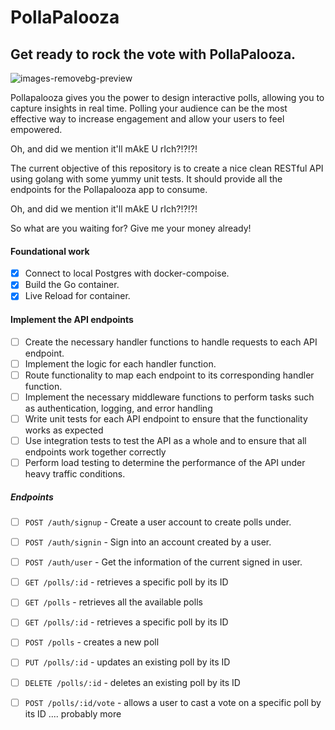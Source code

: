# PollaPalooza
## Get ready to rock the vote with PollaPalooza.
![images-removebg-preview](https://user-images.githubusercontent.com/78376735/234934199-b1aa3390-947a-4df2-9c0c-7376ae45ff35.png)

Pollapalooza gives you the power to design interactive polls, allowing you to capture insights in real time.
Polling your audience can be the most effective way to increase engagement and allow your users to feel empowered.

Oh, and did we mention it'll mAkE U rIch?!?!?!

The current objective of this repository is to create a nice clean RESTful API using golang with some yummy unit tests.
It should provide all the endpoints for the Pollapalooza app to consume.


Oh, and did we mention it'll mAkE U rIch?!?!?!

So what are you waiting for? Give me your money already!

#### Foundational work
- [x] Connect to local Postgres with docker-compoise.
- [x] Build the Go container. 
- [x] Live Reload for container.

#### Implement the API endpoints

- [ ] Create the necessary handler functions to handle requests to each API endpoint.
- [ ] Implement the logic for each handler function.
- [ ] Route functionality to map each endpoint to its corresponding handler function.
- [ ] Implement the necessary middleware functions to perform tasks such as authentication, logging, and error handling
- [ ] Write unit tests for each API endpoint to ensure that the functionality works as expected
- [ ] Use integration tests to test the API as a whole and to ensure that all endpoints work together correctly
- [ ] Perform load testing to determine the performance of the API under heavy traffic conditions.

##### Endpoints
- [ ] `POST /auth/signup` - Create a user account to create polls under.
- [ ] `POST /auth/signin` - Sign into an account created by a user.
- [ ] `POST /auth/user` - Get the information of the current signed in user.

- [ ] `GET /polls/:id` - retrieves a specific poll by its ID
- [ ] `GET /polls` - retrieves all the available polls
- [ ] `GET /polls/:id` - retrieves a specific poll by its ID
- [ ] `POST /polls` - creates a new poll
- [ ] `PUT /polls/:id` - updates an existing poll by its ID
- [ ] `DELETE /polls/:id` - deletes an existing poll by its ID
- [ ] `POST /polls/:id/vote` - allows a user to cast a vote on a specific poll by its ID
.... probably more



